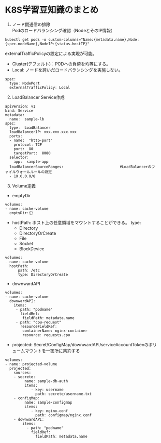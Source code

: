# K8S学習豆知識のまとめ
1. ノード間通信の排除  
Podのロードバランシング確認（NodeとそのIP情報）
```
kubectl get pods -o custom-columns="Name:{metadata.name},Node:{spec.nodeName},NodeIP:{status.hostIP}"
```  
externalTrafficPolicyの設定による実現が可能。 
+ Cluster(デフォルト)：PODへの負荷を均等にする。
+ Local: ノードを跨いだロードバランシングを実施しない。
```
spec: 
  type: NodePort
  externalTrafficPolicy: Local
```

2. LoadBalancer Service作成
```
apiVersion: v1
kind: Service
metadata:
  name:  sample-lb
spec:
  type:  LoadBalancer
  loadBalancerIP: xxx.xxx.xxx.xxx
  ports:
  - name:  "http-port"
    protocol: TCP
    port:  80
    targetPort:  8080
  selector:
    app:  sample-app
  loadBalancerSourceRanges:                          #LoadBalancerのファイルウォールルールの設定
  - 10.0.0.0/8
```

3. Volume定義
+ emptyDir 
```
volumes:
- name: cache-volume
  emptyDir:{}
```

+ hostPath: ホスト上の任意領域をマウントすることができる。 
type: 
  - Directory 
  - DirectoryOrCreate
  - File
  - Socket
  - BlockDevice
```
volumes:
- name: cache-volume
  hostPath:
      path: /etc
      type: DirectoryOrCreate  
```
+ downwardAPI 
```
volumes:
- name: cache-volume
  downwardAPI:
    items:
     - path: "podname"
       fieldRef:
        fieldPath: metadata.name
     - path: "cpu-request"
       resourceFieldRef:
        containerName: nginx-container
        resource: requests.cpu
```
+ projected: Secret/ConfigMap/downwardAPI/serviceAccountTokenのボリュームマウントを一箇所に集約する
```
volumes:
- name: projected-volume
  projected:
    sources:
    - secrete:
         name: sample-db-auth
         items:
            - key: username
              path: secrete/username.txt
    - configMap:
         name: sample-configmap
         items:
            - key: nginx.conf
              path: configmap/nginx.conf     
    - downwardAPI:
        items:
          - path: "podname"
            fieldRef:
              fieldPath: metadata.name
```
